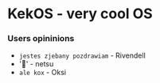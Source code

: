 # KekOS - very cool OS

### Users opininions
- `jestes
 zjebany
 pozdrawiam` - Rivendell
- '🤮' - netsu
- `ale kox` - Oksi